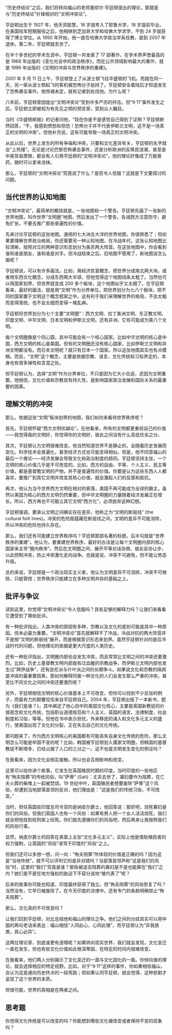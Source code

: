 “历史终结论”之后，我们将转向福山的老师塞缪尔·亨廷顿提出的理论，那就是与“历史终结论”针锋相对的“文明冲突论”。

亨廷顿出生于 1927 年，他天资聪慧，16 岁就考入了耶鲁大学，18 岁提前毕业。在美国陆军短期服役之后，他相继到芝加哥大学和哈佛大学求学，不到 24 岁就获得了博士学位。从 1950 年开始，他一直在哈佛大学政治学系任教，直到 2007 年退休。第二年，亨廷顿就去世了。

在半个多世纪的学术生涯中，亨廷顿一共发表了 17 部著作，在学术界声誉最高的是 1968 年出版的《变化社会中的政治秩序》，而在公共领域影响最大的著作，就是 1996 年出版的《文明的冲突与世界秩序的重建》。

2001 年 9 月 11 日上午，亨廷顿登上了从波士顿飞往华盛顿的飞机。而就在同一天，另一架从波士顿起飞的客机被恐怖分子劫持了。亨廷顿安全着陆后才知道发生了恐怖袭击事件。他惊魂未定，就有记者到处找他。为什么呢？

八年前，亨廷顿曾因提出“文明冲突论”受到许多严厉的抨击。但“9·11”事件发生之后，亨廷顿立即被视为有先见之明的预言家，受到众人瞩目。

当时《华盛顿邮报》的记者问他，“现在你是不是感觉自己得到了证明？亨廷顿断然回答，“不，我感到愤怒和惊恐！恐怖分子并不代表伊斯兰文明，这不是一场真正的文明的冲突”。但他补充说，这有可能导致一场真正的文明冲突。

从此以后，世界上发生的所有争端和冲突，只要和文化差异有关，亨廷顿的名字就会“上热搜”。无论是讨论巴黎恐怖袭击事件，还是分析欧洲的反移民浪潮，甚至是中美贸易摩擦，都会有人引用亨廷顿的“文明冲突论”。他的理论好像成了万能膏药，随时可以拿来涂抹。

那么，亨廷顿的“文明冲突论”究竟说了什么？是否令人信服？这就是下文要探讨的问题。

## 当代世界的认知地图

“文明冲突论”，最简单的概括就是，一张地图和一个警告。亨廷顿先画了一张新的世界地图，叫作世界“文明圈”地图，然后发出了一个警告，告诫西方注意防守，避免扩张，不要去推广那些普遍性的价值。

先来讨论亨廷顿的这张地图。通用的七大洲五大洋的世界地图，你很熟悉了；但如果要理解世界政治格局，你还需要另一种认知地图。在冷战年代，这张认知地图比较清晰，按照对立的两种意识形态划分为美苏两大阵营。在这张地图中，你会看到谁和谁是朋友，谁和谁是对手。但冷战结束之后，旧地图不管用了，新地图该怎么画呢？

亨廷顿说，可以有许多画法。比如，用经济贫富概念，把世界分成南北两大块。或者用东西文化概念，分成东西两大半球，但他觉得这个地图线条太粗了。当然也可以用国家划界，但世界就变成 200 多个板块，这个地图似乎又太细了。在亨廷顿看来，最好的画法，就是用“文明”作为分界单位，把世界划分为七八个板块，把不同的国家置于文明这个概念框架之中。这有利于我们来理解世界的格局，不会太粗而变得笼统，也不会太细而变得一堆乱麻。

亨廷顿将世界划分为七个主要“文明圈”：西方文明、拉丁美洲文明、东正教文明、印度文明、中华文明、日本文明和伊斯兰文明。还有非洲，它有可能成为第八个文明。

每个文明圈像是个同心圆，其中可能会有一个核心国家。比如中华文明的核心是中国，西方文明的核心是美国。但有的文明圈还没有核心国家，比如伊斯兰文明和非洲文明都没有。而日本文明呢？就只有日本一个国家。所以这张地图其实也有点模糊。而且，“文明”这个概念，主要是依据宗教、语言、文化传统和习俗界定的，本身也有很多弹性和含混之处。

但亨廷顿认为，选择“文明”作为分界单位，不只是因为它大小合适，还因为文明重要。他相信，文化价值和宗教具有持久性，是影响国家政治发展和国际关系的最重要的因素。

## 理解文明的冲突

那么，依据这张“文明”板块划界的地图，我们如何来看待世界秩序呢？

首先，亨廷顿怀疑“西方文明优越论”。在他看来，所有的文明都更重视自己的价值——我觉得我的文明好，你觉得你的文明好，彼此之间没有什么高低优劣之分。

其次，亨廷顿认为文明很难改变。他当然知道世界不是静止的，会随着历史发展而变化。科学技术会普遍化，甚至经济方式也可能变得相似。但是，他不同意福山的最后一个推论——经济发展会导致文化和政治制度的趋同。亨廷顿坚持主张，一个文明的核心价值几乎是不可改变的。比如，西方的自由、平等、个人主义、民主等价值，都是基督教文明的产物，并不是普遍性的价值。你要是认为这些东西人人都喜欢，要推广到其它文明并改变其核心价值，就会激起人们的反感和抵抗。

再次，他认为当今世界西方文明在相对的衰落，美国不再可能成为全球的霸主，虽然以美国为核心的西方文明仍然重要，但中华文明圈的力量随着经济发展正在增长。所以，西方再也不可能让其它文明“西方化”，必须放弃这种幻想。

亨廷顿强调，要承认文明之间确实存在差异，他称之为“文明的断层线” (the cultural foilt lines)。冲突的危险就蕴藏在断层线之间，文明的差异不可能消除，所以冲突的危险也持久存在。

那么，我们还有可能建立世界秩序吗？亨廷顿那部名著的标题，后半句就是“世界秩序的重建”。他认为，要重建世界秩序，最好的办法是让每个文明圈内部的核心国家来主导“圈内秩序”。然后在文明圈之间，展开平等对话协商、彼此妥协让步，以此控制冲突，防止冲突激化走向战争。也就是说，冲突不可避免，但不能让势态升级。

总的来说，亨廷顿是一个政治现实主义者，他认为文明差异不可消除，冲突不可根除，只能管控；世界秩序只能建立在多种文明共存的基础之上。

## 批评与争议

读到这里，你觉得“文明冲突论”令人信服吗？具有足够的解释力吗？让我们来看看它遭受到了哪些批评。

有一种批评指出，人类冲突的原因有多种，宗教以及文化的差别可能是其中一种原因，但未必最为重要。“文明冲突论”首先就解释不了冷战，冷战对抗的两大阵营并不是按“文明的断层线”展开，而是根据意识形态来划界。虽然亨廷顿针对的是后冷战时代的问题，但他理论的依据是更大尺度的人类历史。

还有一种批评指出，文明圈内部也会发生冲突，而且常常比文明之间的冲突还要激烈。比如，历史上基督教文明内部就有过血腥的宗教战争，而伊斯兰文明内部也发生过“两伊战争”，还有逊尼派与什叶派之间的长期争斗。如果说文化和宗教的隔阂是冲突的最重要因素，那如何解释同属一种文化的人们会发生那么严重的冲突，甚至比不同文化之间的冲突还要激烈呢？

另外，亨廷顿相信文明的核心价值基本上不可改变，但你可以找到不少反驳的例子，而最有力的颠覆恰恰来自亨廷顿自己。2004 年，亨廷顿出版了一本新书，题为《我们是谁？》，其中阐述了他心目中的美国文化核心，主要是英国新教徒的价值观念和文化传统，包括职业道德规范和个人主义、英国的语言、法律制度、社会制度和习俗，等等。但他在书中表示担忧，外来移民的涌入和文化多元主义的盛行，使美国出现了文化的分裂，正在失去自己的文化传统。

那问题来了，作为西方文明核心的美国都有可能丧失自身文化传统的危险，那么文明怎么可能是牢固不变的呢？比如，韩国被亨廷顿划入儒家文明圈，但韩国的基督教徒不断增多，已经占据了人口的三分之一。这不也是文明发生变化的例证吗？

在我看来，因为文化会相互接触，所以也会互相影响和改变。

这里可以给你讲个故事，它发生在英国殖民时期的印度。当时印度的一些地区有“殉夫陪葬”的传统风俗，叫“萨蒂” (Sati)：丈夫去世了，寡妇要作为陪葬，在亡夫火葬的柴堆上一起被焚烧。19 世纪中叶，英国殖民者想要废除“萨蒂”这个风俗，却遭到当地部落首领的反对，他们理由是：“这是我们的传统习俗，不可改变。”

当时，担任英国驻印度总司令官的是纳皮尔爵士，他回答说：那好吧，烧死寡妇是你们的风俗。但我们英国人也有一个风俗：如果有男人把一个女人活活烧死，我们就会把他挂到绞刑架上绞死。你们就先遵循你们的风俗吧，然后再来让我按照我们的风俗行事。

显然，纳皮尔爵士的回答在表面上主张“文化多元主义”，实际上他是借助殖民者的权力强制，让英国的“风俗”凌驾于印度的“风俗”之上。

但我们还可以多想一想，问一向：“殉夫陪葬”所体现的价值是正确的吗？因为这是“当地传统”，就不可以评判它的是非对错吗？当部落首领声称“这是我们的风俗”时，这里的“我们”究竟是谁？那些被送去陪葬的寡妇是不是也能算在“我们”之内？她们是不是在地方强权的胁迫下不容分说地“被代表了”呢？

后来的故事你可能也知道，印度最终获得了独立。但“殉夫陪葬”的风俗恢复了吗？当然没有，它早已被废除了。在今天印度的法律中，还有专门的条款明确禁止“殉夫陪葬”。

那么，文化真的不可改变吗？

让我们回到亨廷顿，对比总结他和福山的理论之争。他们之间的分歧其实可以用中国的两句老话来表达：福山相信“人同此心，心同此理”，而亨廷顿认为“非我族类，其心必异”。

这两位理论家，到底谁更有道理呢？如果转向现实世界，我们就会发现，文化变迁一直在发生，但也有些文化价值如此根深蒂固，在特定的时间内很难改变。

在我看来，他们两人分别揭示了文化变迁的一面与文化固化的一面。你倾向谁的理论，就会选择相应的特定视野。比如，对于“9·11”这样的事件，你如果相信福山，会认为这是通向历史终点的一段弯路；但如果认同亨廷顿，就会觉得，这种悲剧才呈现了这个世界的本质。

但很可能，世界的真相是在两者之间。

## 思考题

你觉得文化传统是可以改变的吗？你能想到哪些文化被改变或者保持不变的现象吗？
